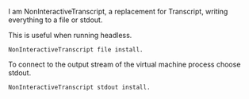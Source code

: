 I am NonInteractiveTranscript, a replacement for Transcript, writing everything to a file or stdout.This is useful when running headless.	NonInteractiveTranscript file install.	To connect to the output stream of the virtual machine process choose stdout.	NonInteractiveTranscript stdout install.